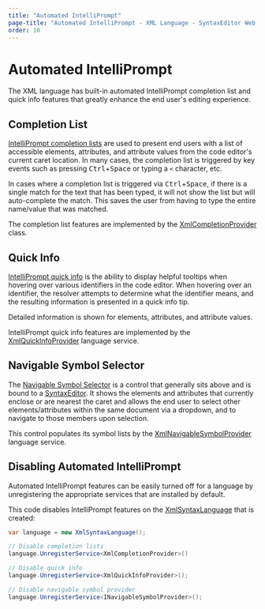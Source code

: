 ```yaml
---
title: "Automated IntelliPrompt"
page-title: "Automated IntelliPrompt - XML Language - SyntaxEditor Web Languages Add-on"
order: 10
---
```

# Automated IntelliPrompt

The XML language has built-in automated IntelliPrompt completion list and quick info features that greatly enhance the end user's editing experience.

## Completion List

[IntelliPrompt completion lists](../../user-interface/intelliprompt/completion-list.md) are used to present end users with a list of accessible elements, attributes, and attribute values from the code editor's current caret location.  In many cases, the completion list is triggered by key events such as pressing <kbd>Ctrl</kbd>+<kbd>Space</kbd> or typing a `<` character, etc.

In cases where a completion list is triggered via <kbd>Ctrl</kbd>+<kbd>Space</kbd>, if there is a single match for the text that has been typed, it will not show the list but will auto-complete the match.  This saves the user from having to type the entire name/value that was matched.

The completion list features are implemented by the [XmlCompletionProvider](xref:ActiproSoftware.Text.Languages.Xml.Implementation.XmlCompletionProvider) class.

## Quick Info

[IntelliPrompt quick info](../../user-interface/intelliprompt/quick-info.md) is the ability to display helpful tooltips when hovering over various identifiers in the code editor.  When hovering over an identifier, the resolver attempts to determine what the identifier means, and the resulting information is presented in a quick info tip.

Detailed information is shown for elements, attributes, and attribute values.

IntelliPrompt quick info features are implemented by the [XmlQuickInfoProvider](xref:ActiproSoftware.Text.Languages.Xml.Implementation.XmlQuickInfoProvider) language service.

## Navigable Symbol Selector

The [Navigable Symbol Selector](../../user-interface/intelliprompt/navigable-symbol-selector.md) is a control that generally sits above and is bound to a [SyntaxEditor](xref:@ActiproUIRoot.Controls.SyntaxEditor.SyntaxEditor).  It shows the elements and attributes that currently enclose or are nearest the caret and allows the end user to select other elements/attributes within the same document via a dropdown, and to navigate to those members upon selection.

This control populates its symbol lists by the [XmlNavigableSymbolProvider](xref:ActiproSoftware.Text.Languages.Xml.Implementation.XmlNavigableSymbolProvider) language service.

## Disabling Automated IntelliPrompt

Automated IntelliPrompt features can be easily turned off for a language by unregistering the appropriate services that are installed by default.

This code disables IntelliPrompt features on the [XmlSyntaxLanguage](xref:ActiproSoftware.Text.Languages.Xml.Implementation.XmlSyntaxLanguage) that is created:

```csharp
var language = new XmlSyntaxLanguage();

// Disable completion lists
language.UnregisterService<XmlCompletionProvider>()

// Disable quick info
language.UnregisterService<XmlQuickInfoProvider>();

// Disable navigable symbol provider
language.UnregisterService<INavigableSymbolProvider>();
```
